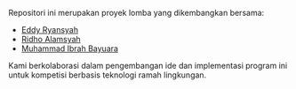 Repositori ini merupakan proyek lomba yang dikembangkan bersama:

- [Eddy Ryansyah](https://github.com/eddyryansyah)
- [Ridho Alamsyah](https://github.com/ridhoalamsyah22)
- [Muhammad Ibrah Bayuara](https://github.com/Bayuara)

Kami berkolaborasi dalam pengembangan ide dan implementasi program ini untuk kompetisi berbasis teknologi ramah lingkungan.